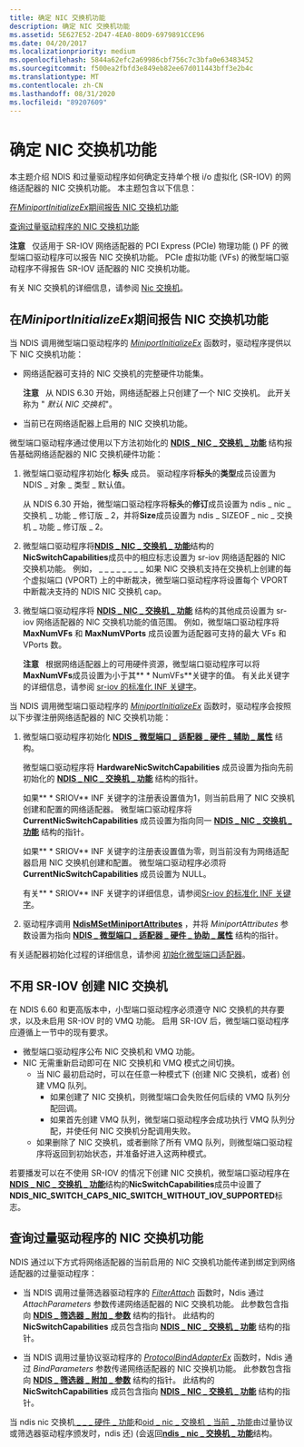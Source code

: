 ```yaml
---
title: 确定 NIC 交换机功能
description: 确定 NIC 交换机功能
ms.assetid: 5E627E52-2D47-4EA0-80D9-6979891CCE96
ms.date: 04/20/2017
ms.localizationpriority: medium
ms.openlocfilehash: 5844a62efc2a69986cbf756c7c3bfa0e63483452
ms.sourcegitcommit: f500ea2fbfd3e849eb82ee67d011443bff3e2b4c
ms.translationtype: MT
ms.contentlocale: zh-CN
ms.lasthandoff: 08/31/2020
ms.locfileid: "89207609"
---
```

# <a name="determining-nic-switch-capabilities"></a>确定 NIC 交换机功能


本主题介绍 NDIS 和过量驱动程序如何确定支持单个根 i/o 虚拟化 (SR-IOV) 的网络适配器的 NIC 交换机功能。 本主题包含以下信息：

[在*MiniportInitializeEx*期间报告 NIC 交换机功能](#reporting-nic-switch-capabilities-during-miniportinitializeex)

[查询过量驱动程序的 NIC 交换机功能](#querying-nic-switch-capabilities-by-overlying-drivers)

**注意**   仅适用于 SR-IOV 网络适配器的 PCI Express (PCIe) 物理功能 () PF 的微型端口驱动程序可以报告 NIC 交换机功能。 PCIe 虚拟功能 (VFs) 的微型端口驱动程序不得报告 SR-IOV 适配器的 NIC 交换机功能。

 

有关 NIC 交换机的详细信息，请参阅 [Nic 交换机](nic-switches.md)。

## <a name="reporting-nic-switch-capabilities-during-miniportinitializeex"></a>在*MiniportInitializeEx*期间报告 NIC 交换机功能


当 NDIS 调用微型端口驱动程序的 [*MiniportInitializeEx*](/windows-hardware/drivers/ddi/ndis/nc-ndis-miniport_initialize) 函数时，驱动程序提供以下 NIC 交换机功能：

-   网络适配器可支持的 NIC 交换机的完整硬件功能集。

    **注意**   从 NDIS 6.30 开始，网络适配器上只创建了一个 NIC 交换机。 此开关称为 " *默认 NIC 交换机*"。     

-   当前已在网络适配器上启用的 NIC 交换机功能。

微型端口驱动程序通过使用以下方法初始化的 [**NDIS \_ NIC \_ 交换机 \_ 功能**](/windows-hardware/drivers/ddi/ntddndis/ns-ntddndis-_ndis_nic_switch_capabilities) 结构报告基础网络适配器的 NIC 交换机硬件功能：

1.  微型端口驱动程序初始化 **标头** 成员。 驱动程序将**标头**的**类型**成员设置为 NDIS \_ 对象 \_ 类型 \_ 默认值。

    从 NDIS 6.30 开始，微型端口驱动程序将**标头**的**修订**成员设置为 ndis \_ nic \_ 交换机 \_ 功能 \_ 修订版 \_ 2，并将**Size**成员设置为 ndis \_ SIZEOF \_ nic \_ 交换机 \_ 功能 \_ 修订版 \_ 2。

2.  微型端口驱动程序将[**NDIS \_ NIC \_ 交换机 \_ 功能**](/windows-hardware/drivers/ddi/ntddndis/ns-ntddndis-_ndis_nic_switch_capabilities)结构的**NicSwitchCapabilities**成员中的相应标志设置为 sr-iov 网络适配器的 NIC 交换机功能。 例如， \_ \_ \_ \_ \_ \_ \_ \_ 如果 NIC 交换机支持在交换机上创建的每个虚拟端口 (VPORT) 上的中断裁决，微型端口驱动程序将设置每个 VPORT 中断裁决支持的 NDIS NIC 交换机 cap。

3.  微型端口驱动程序将 [**NDIS \_ NIC \_ 交换机 \_ 功能**](/windows-hardware/drivers/ddi/ntddndis/ns-ntddndis-_ndis_nic_switch_capabilities) 结构的其他成员设置为 sr-iov 网络适配器的 NIC 交换机功能的值范围。 例如，微型端口驱动程序将 **MaxNumVFs** 和 **MaxNumVPorts** 成员设置为适配器可支持的最大 VFs 和 VPorts 数。

    **注意**   根据网络适配器上的可用硬件资源，微型端口驱动程序可以将**MaxNumVFs**成员设置为小于其** \* NumVFs**关键字的值。 有关此关键字的详细信息，请参阅 [sr-iov 的标准化 INF 关键字](standardized-inf-keywords-for-sr-iov.md)。

     

当 NDIS 调用微型端口驱动程序的 [*MiniportInitializeEx*](/windows-hardware/drivers/ddi/ndis/nc-ndis-miniport_initialize) 函数时，驱动程序会按照以下步骤注册网络适配器的 NIC 交换机功能：

1.  微型端口驱动程序初始化 [**NDIS \_ 微型端口 \_ 适配器 \_ 硬件 \_ 辅助 \_ 属性**](/windows-hardware/drivers/ddi/ndis/ns-ndis-_ndis_miniport_adapter_hardware_assist_attributes) 结构。

    微型端口驱动程序将 **HardwareNicSwitchCapabilities** 成员设置为指向先前初始化的 [**NDIS \_ NIC \_ 交换机 \_ 功能**](/windows-hardware/drivers/ddi/ntddndis/ns-ntddndis-_ndis_nic_switch_capabilities) 结构的指针。

    如果** \* SRIOV** INF 关键字的注册表设置值为1，则当前启用了 NIC 交换机创建和配置的网络适配器。 微型端口驱动程序将 **CurrentNicSwitchCapabilities** 成员设置为指向同一 [**NDIS \_ NIC \_ 交换机 \_ 功能**](/windows-hardware/drivers/ddi/ntddndis/ns-ntddndis-_ndis_nic_switch_capabilities) 结构的指针。

    如果** \* SRIOV** INF 关键字的注册表设置值为零，则当前没有为网络适配器启用 NIC 交换机创建和配置。 微型端口驱动程序必须将 **CurrentNicSwitchCapabilities** 成员设置为 NULL。

    有关** \* SRIOV** INF 关键字的详细信息，请参阅[Sr-iov 的标准化 INF 关键字](standardized-inf-keywords-for-sr-iov.md)。

2.  驱动程序调用 [**NdisMSetMiniportAttributes**](/windows-hardware/drivers/ddi/ndis/nf-ndis-ndismsetminiportattributes) ，并将 *MiniportAttributes* 参数设置为指向 [**NDIS \_ 微型端口 \_ 适配器 \_ 硬件 \_ 协助 \_ 属性**](/windows-hardware/drivers/ddi/ndis/ns-ndis-_ndis_miniport_adapter_hardware_assist_attributes) 结构的指针。

有关适配器初始化过程的详细信息，请参阅 [初始化微型端口适配器](initializing-a-miniport-adapter.md)。

## <a name="creating-a-nic-switch-without-sr-iov"></a>不用 SR-IOV 创建 NIC 交换机

在 NDIS 6.60 和更高版本中，小型端口驱动程序必须遵守 NIC 交换机的共存要求，以及未启用 SR-IOV 时的 VMQ 功能。 启用 SR-IOV 后，微型端口驱动程序应遵循上一节中的现有要求。

- 微型端口驱动程序公布 NIC 交换机和 VMQ 功能。
- NIC 无需重新启动即可在 NIC 交换机和 VMQ 模式之间切换。
    - 当 NIC 最初启动时，可以在任意一种模式下 (创建 NIC 交换机，或者) 创建 VMQ 队列。
        - 如果创建了 NIC 交换机，则微型端口会失败任何后续的 VMQ 队列分配回调。
        - 如果首先创建 VMQ 队列，微型端口驱动程序会成功执行 VMQ 队列分配，并使任何 NIC 交换机分配调用失败。
    - 如果删除了 NIC 交换机，或者删除了所有 VMQ 队列，则微型端口驱动程序将返回到初始状态，并准备好进入这两种模式。

若要播发可以在不使用 SR-IOV 的情况下创建 NIC 交换机，微型端口驱动程序在[**NDIS \_ NIC \_ 交换机 \_ 功能**](/windows-hardware/drivers/ddi/ntddndis/ns-ntddndis-_ndis_nic_switch_capabilities)结构的**NicSwitchCapabilities**成员中设置了**NDIS_NIC_SWITCH_CAPS_NIC_SWITCH_WITHOUT_IOV_SUPPORTED**标志。

## <a name="querying-nic-switch-capabilities-by-overlying-drivers"></a>查询过量驱动程序的 NIC 交换机功能


NDIS 通过以下方式将网络适配器的当前启用的 NIC 交换机功能传递到绑定到网络适配器的过量驱动程序：

-   当 NDIS 调用过量筛选器驱动程序的 [*FilterAttach*](/windows-hardware/drivers/ddi/ndis/nc-ndis-filter_attach) 函数时，Ndis 通过 *AttachParameters* 参数传递网络适配器的 NIC 交换机功能。 此参数包含指向 [**NDIS \_ 筛选器 \_ 附加 \_ 参数**](/windows-hardware/drivers/ddi/ndis/ns-ndis-_ndis_filter_attach_parameters) 结构的指针。 此结构的 **NicSwitchCapabilities** 成员包含指向 [**NDIS \_ NIC \_ 交换机 \_ 功能**](/windows-hardware/drivers/ddi/ntddndis/ns-ntddndis-_ndis_nic_switch_capabilities) 结构的指针。

-   当 NDIS 调用过量协议驱动程序的 [*ProtocolBindAdapterEx*](/windows-hardware/drivers/ddi/ndis/nc-ndis-protocol_bind_adapter_ex) 函数时，Ndis 通过 *BindParameters* 参数传递网络适配器的 NIC 交换机功能。 此参数包含指向 [**NDIS \_ 筛选器 \_ 附加 \_ 参数**](/windows-hardware/drivers/ddi/ndis/ns-ndis-_ndis_filter_attach_parameters) 结构的指针。 此结构的 **NicSwitchCapabilities** 成员包含指向 [**NDIS \_ NIC \_ 交换机 \_ 功能**](/windows-hardware/drivers/ddi/ntddndis/ns-ntddndis-_ndis_nic_switch_capabilities) 结构的指针。

当 ndis nic 交换机[ \_ \_ \_ 硬件 \_ 功能](./oid-nic-switch-hardware-capabilities.md)和[oid \_ nic \_ 交换机 \_ 当前 \_ 功能](./oid-nic-switch-current-capabilities.md)由过量协议或筛选器驱动程序颁发时，ndis 还)  (会返回[**ndis \_ nic \_ 交换机 \_ 功能**](/windows-hardware/drivers/ddi/ntddndis/ns-ntddndis-_ndis_nic_switch_capabilities)结构。

 

